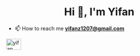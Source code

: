 <h1 align="center">Hi 👋, I'm Yifan</h1> 
  
- 📫 How to reach me **yifanz1207@gmail.com** 

<a href="https://linkedin.com/in/yifan-zhou127" target="blank"><img align="center" src="https://raw.githubusercontent.com/rahuldkjain/github-profile-readme-generator/master/src/images/icons/Social/linked-in-alt.svg" alt="yifan zhou" height="30" width="40" /></a>
</p>

